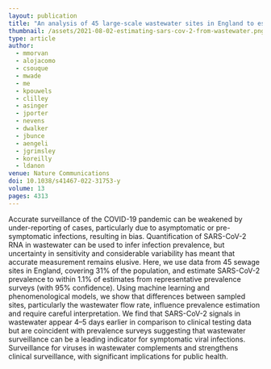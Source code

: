 ```yaml
---
layout: publication
title: "An analysis of 45 large-scale wastewater sites in England to estimate SARS-CoV-2 community prevalence"
thumbnail: /assets/2021-08-02-estimating-sars-cov-2-from-wastewater.png
type: article
author:
  - mmorvan
  - alojacomo
  - csouque
  - mwade
  - me
  - kpouwels
  - clilley
  - asinger
  - jporter
  - nevens
  - dwalker
  - jbunce
  - aengeli
  - jgrimsley
  - koreilly
  - ldanon
venue: Nature Communications
doi: 10.1038/s41467-022-31753-y
volume: 13
pages: 4313
---
```


Accurate surveillance of the COVID-19 pandemic can be weakened by under-reporting of cases, particularly due to asymptomatic or pre-symptomatic infections, resulting in bias. Quantification of SARS-CoV-2 RNA in wastewater can be used to infer infection prevalence, but uncertainty in sensitivity and considerable variability has meant that accurate measurement remains elusive. Here, we use data from 45 sewage sites in England, covering 31% of the population, and estimate SARS-CoV-2 prevalence to within 1.1% of estimates from representative prevalence surveys (with 95% confidence). Using machine learning and phenomenological models, we show that differences between sampled sites, particularly the wastewater flow rate, influence prevalence estimation and require careful interpretation. We find that SARS-CoV-2 signals in wastewater appear 4–5 days earlier in comparison to clinical testing data but are coincident with prevalence surveys suggesting that wastewater surveillance can be a leading indicator for symptomatic viral infections. Surveillance for viruses in wastewater complements and strengthens clinical surveillance, with significant implications for public health.
